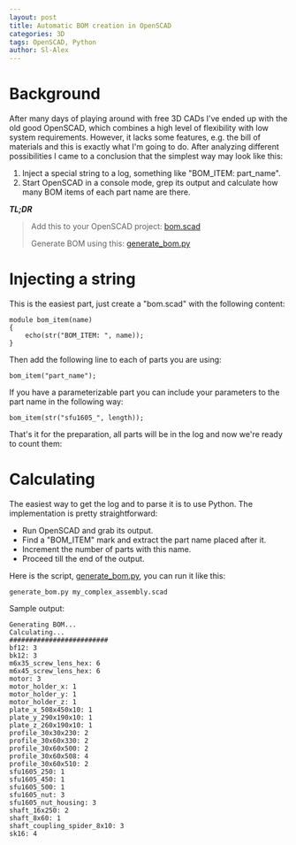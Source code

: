 ```yaml
---
layout: post
title: Automatic BOM creation in OpenSCAD
categories: 3D
tags: OpenSCAD, Python
author: Sl-Alex
---
```

# Background
After many days of playing around with free 3D CADs I've ended up with the old good OpenSCAD, which combines a high level of flexibility with low system requirements.
However, it lacks some features, e.g. the bill of materials and this is exactly what I'm going to do.
After analyzing different possibilities I came to a conclusion that the simplest way may look like this:
1. Inject a special string to a log, something like "BOM_ITEM: part_name".
2. Start OpenSCAD in a console mode, grep its output and calculate how many BOM items of each part name are there.

**_TL;DR_**
> Add this to your OpenSCAD project: [bom.scad](/attachments/bom.scad)
>
> Generate BOM using this: [generate_bom.py](/attachments/generate_bom.py)




# Injecting a string
This is the easiest part, just create a "bom.scad" with the following content:
```scad
module bom_item(name)
{
    echo(str("BOM_ITEM: ", name));
}
```

Then add the following line to each of parts you are using:
```scad
bom_item("part_name");
```

If you have a parameterizable part you can include your parameters to the part name in the following way:
```scad
bom_item(str("sfu1605_", length));
```
That's it for the preparation, all parts will be in the log and now we're ready to count them:

# Calculating
The easiest way to get the log and to parse it is to use Python. The implementation is pretty straightforward:
- Run OpenSCAD and grab its output.
- Find a "BOM_ITEM" mark and extract the part name placed after it.
- Increment the number of parts with this name.
- Proceed till the end of the output.

Here is the script, [generate_bom.py](/attachments/generate_bom.py), you can run it like this:
```shell
generate_bom.py my_complex_assembly.scad
```
Sample output:
```
Generating BOM...
Calculating...
#########################
bf12: 3
bk12: 3
m6x35_screw_lens_hex: 6
m6x45_screw_lens_hex: 6
motor: 3
motor_holder_x: 1
motor_holder_y: 1
motor_holder_z: 1
plate_x_508x450x10: 1
plate_y_290x190x10: 1
plate_z_260x190x10: 1
profile_30x30x230: 2
profile_30x60x330: 2
profile_30x60x500: 2
profile_30x60x508: 4
profile_30x60x510: 2
sfu1605_250: 1
sfu1605_450: 1
sfu1605_500: 1
sfu1605_nut: 3
sfu1605_nut_housing: 3
shaft_16x250: 2
shaft_8x60: 1
shaft_coupling_spider_8x10: 3
sk16: 4
```